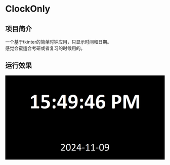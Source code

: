# ClockOnly

## 项目简介  
一个基于tkinter的简单时钟应用，只显示时间和日期。  
感觉会蛮适合考研或者复习的时候用的。  

## 运行效果
![图片描述](example.png)
